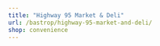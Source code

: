```yaml
---
title: "Highway 95 Market & Deli"
url: /bastrop/highway-95-market-and-deli/
shop: convenience
---
```

